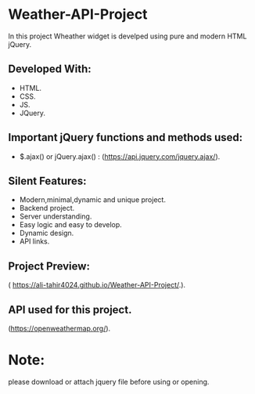 # Weather-API-Project

In this project Wheather widget is develped using pure and modern HTML jQuery.

## Developed With:

* HTML.
* CSS.
* JS.
* JQuery.

## Important jQuery functions and methods used:

* $.ajax() or jQuery.ajax() : (https://api.jquery.com/jquery.ajax/).

## Silent Features:

* Modern,minimal,dynamic and unique project.
* Backend project.
* Server understanding.
* Easy logic and easy to develop.
* Dynamic design.
* API links.

## Project Preview:

( https://ali-tahir4024.github.io/Weather-API-Project/.).

## API used for this project.

(https://openweathermap.org/).

# Note:

please download or attach jquery file before using or opening.
